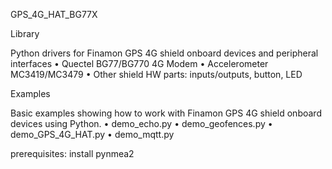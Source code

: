 GPS_4G_HAT_BG77X 

Library

Python drivers for Finamon GPS 4G shield onboard devices and peripheral interfaces
  •	Quectel BG77/BG770 4G Modem
  •	Accelerometer MC3419/MC3479
  •	Other shield HW parts: inputs/outputs, button, LED
  
Examples

Basic examples showing how to work with Finamon GPS 4G shield onboard devices using Python.
  •	demo_echo.py
  •	demo_geofences.py
  •	demo_GPS_4G_HAT.py
  •	demo_mqtt.py 


prerequisites:
  install pynmea2
  
